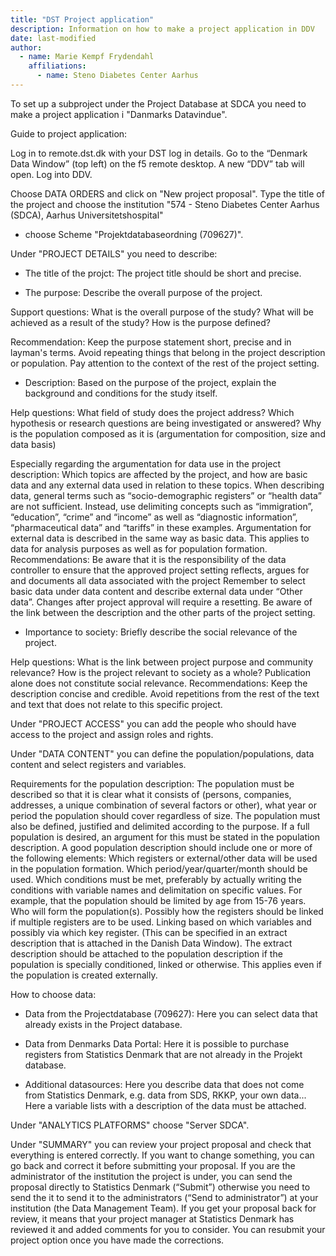 ```yaml
---
title: "DST Project application"
description: Information on how to make a project application in DDV
date: last-modified
author:
  - name: Marie Kempf Frydendahl
    affiliations: 
      - name: Steno Diabetes Center Aarhus
---
```


To set up a subproject under the Project Database at SDCA you need to make a project application i "Danmarks Datavindue". 

Guide to project application:

Log in to remote.dst.dk with your DST log in details. Go to the “Denmark Data Window” (top left) on the f5 remote desktop. A new “DDV” tab will open. Log into DDV.  

Choose DATA ORDERS and click on "New project proposal". Type the title of the project and choose the institution "574 - Steno Diabetes Center Aarhus (SDCA), Aarhus Universitetshospital" 
- choose Scheme "Projektdatabaseordning (709627)".

Under "PROJECT DETAILS" you need to describe:
- The title of the projct: The project title should be short and precise.

- The purpose: Describe the overall purpose of the project.

Support questions:
What is the overall purpose of the study?
What will be achieved as a result of the study?
How is the purpose defined?

Recommendation:
Keep the purpose statement short, precise and in layman's terms.
Avoid repeating things that belong in the project description or population.
Pay attention to the context of the rest of the project setting.

- Description: Based on the purpose of the project, explain the background and conditions for the study itself.

Help questions:
What field of study does the project address?
Which hypothesis or research questions are being investigated or answered?
Why is the population composed as it is (argumentation for composition, size and data basis)

Especially regarding the argumentation for data use in the project description:
Which topics are affected by the project, and how are basic data and any external data used in relation to these topics.
When describing data, general terms such as “socio-demographic registers” or “health data” are not sufficient. Instead, use delimiting concepts such as “immigration”, “education”, “crime” and “income” as well as “diagnostic information”, “pharmaceutical data” and “tariffs” in these examples.
Argumentation for external data is described in the same way as basic data. This applies to data for analysis purposes as well as for population formation.
Recommendations:
Be aware that it is the responsibility of the data controller to ensure that the approved project setting reflects, argues for and documents all data associated with the project
Remember to select basic data under data content and describe external data under “Other data”. Changes after project approval will require a resetting.
Be aware of the link between the description and the other parts of the project setting.

- Importance to society: Briefly describe the social relevance of the project.

Help questions:
What is the link between project purpose and community relevance?
How is the project relevant to society as a whole?
Publication alone does not constitute social relevance. 
Recommendations:
Keep the description concise and credible.
Avoid repetitions from the rest of the text and text that does not relate to this specific project.

Under "PROJECT ACCESS" you can add the people who should have access to the project and assign roles and rights.

Under "DATA CONTENT" you can define the population/populations, data content and select registers and variables. 

Requirements for the population description:
The population must be described so that it is clear what it consists of (persons, companies, addresses, a unique combination of several factors or other), what year or period the population should cover regardless of size. The population must also be defined, justified and delimited according to the purpose. If a full population is desired, an argument for this must be stated in the population description.
A good population description should include one or more of the following elements:
Which registers or external/other data will be used in the population formation.
Which period/year/quarter/month should be used.
Which conditions must be met, preferably by actually writing the conditions with variable names and delimitation on specific values. For example, that the population should be limited by age from 15-76 years.
Who will form the population(s).
Possibly how the registers should be linked if multiple registers are to be used. Linking based on which variables and possibly via which key register. (This can be specified in an extract description that is attached in the Danish Data Window).
The extract description should be attached to the population description if the population is specially conditioned, linked or otherwise. This applies even if the population is created externally.

How to choose data:

- Data from the Projectdatabase (709627): Here you can select data that already exists in the Project database.

- Data from Denmarks Data Portal: Here it is possible to purchase registers from Statistics Denmark that are not already in the Projekt database.

- Additional datasources: Here you describe data that does not come from Statistics Denmark, e.g. data from SDS, RKKP, your own data...
Here a variable lists with a description of the data must be attached.

Under "ANALYTICS PLATFORMS" choose "Server SDCA".

Under "SUMMARY" you can review your project proposal and check that everything is entered correctly. If you want to change something, you can go back and correct it before submitting your proposal.
If you are the administrator of the institution the project is under, you can send the proposal directly to Statistics Denmark (“Submit”) otherwise you need to send the it to send it to the administrators (“Send to administrator”) at your institution (the Data Management Team). 
If you get your proposal back for review, it means that your project manager at Statistics Denmark has reviewed it and added comments for you to consider. You can resubmit your project option once you have made the corrections.

